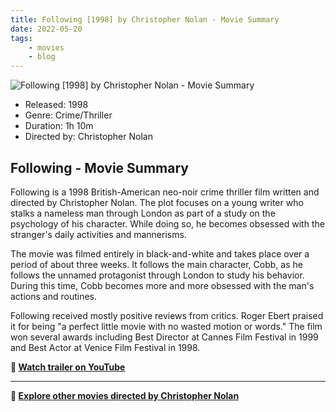 ```yaml
---
title: Following [1998] by Christopher Nolan - Movie Summary
date: 2022-05-20
tags:
    - movies
    - blog
---
```


![Following [1998] by Christopher Nolan - Movie Summary](&#x2F;images&#x2F;movie-following.jpg)

- Released: 1998
- Genre: Crime&#x2F;Thriller
- Duration: 1h 10m
- Directed by: Christopher Nolan

## Following - Movie Summary

Following is a 1998 British-American neo-noir crime thriller film written and directed by Christopher Nolan. The plot focuses on a young writer who stalks a nameless man through London as part of a study on the psychology of his character. While doing so, he becomes obsessed with the stranger&#39;s daily activities and mannerisms.

The movie was filmed entirely in black-and-white and takes place over a period of about three weeks. It follows the main character, Cobb, as he follows the unnamed protagonist through London to study his behavior. During this time, Cobb becomes more and more obsessed with the man&#39;s actions and routines.

Following received mostly positive reviews from critics. Roger Ebert praised it for being &quot;a perfect little movie with no wasted motion or words.&quot; The film won several awards including Best Director at Cannes Film Festival in 1999 and Best Actor at Venice Film Festival in 1998.

**🎥 [Watch trailer on YouTube](https:&#x2F;&#x2F;www.youtube.com&#x2F;watch?v&#x3D;RHRnYeZL5Pc)**

---

**🍿 [Explore other movies directed by Christopher Nolan](/)**